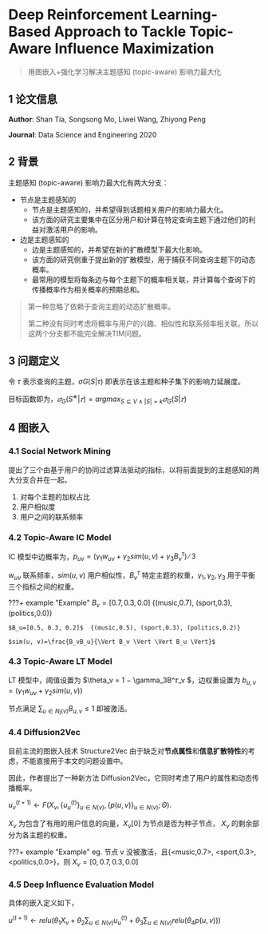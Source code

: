 # Deep Reinforcement Learning‐Based Approach to Tackle Topic‐Aware Influence Maximization

> 用图嵌入+强化学习解决主题感知 (topic-aware) 影响力最大化

## 1 论文信息

**Author**: Shan Tia, Songsong Mo, Liwei Wang, Zhiyong Peng

**Journal**: Data Science and Engineering 2020



## 2 背景

主题感知 (topic-aware) 影响力最大化有两大分支：

* 节点是主题感知的
  * 节点是主题感知的，并希望得到话题相关用户的影响力最大化。
  * 该方面的研究主要集中在区分用户和计算在特定查询主题下通过他们的利益对激活用户的影响。
* 边是主题感知的
  * 边是主题感知的，并希望在新的扩散模型下最大化影响。
  * 该方面的研究侧重于提出新的扩散模型，用于捕获不同查询主题下的动态概率。
  * 最常用的模型将每条边与每个主题下的概率相关联，并计算每个查询下的传播概率作为相关概率的预期总和。

> 第一种忽略了依赖于查询主题的动态扩散概率。
>
> 第二种没有同时考虑将概率与用户的兴趣、相似性和联系频率相关联。所以这两个分支都不能完全解决TIM问题。



## 3 问题定义

令 $\tau$ 表示查询的主题，$\sigma G(S|\tau)$ 即表示在该主题和种子集下的影响力延展度。

目标函数即为，$𝜎_G(S^∗|𝜏) = argmax_{S⊆V∧|S|=k}𝜎_G(S|𝜏)$



## 4 图嵌入

### 4.1 Social Network Mining

提出了三个由基于用户的协同过滤算法驱动的指标，以将前面提到的主题感知的两大分支合并在一起。

1. 对每个主题的加权占比
2. 用户相似度
3. 用户之间的联系频率



### 4.2 Topic‐Aware IC Model

IC 模型中边概率为，$p_{uv} = (\gamma_1w_{uv} + \gamma_2sim(u, v) + \gamma_3B_v^\tau )∕3$

$w_{uv}$ 联系频率，$sim(u, v)$ 用户相似性，$B^\tau_v$ 特定主题的权重，$\gamma_1, \gamma_2, \gamma_3$ 用于平衡三个指标之间的权重。

???+ example "Example"
    $B_v=[0.7, 0.3, 0.0]$  {(music,0.7), (sport,0.3), (politics,0.0)}

    $B_u=[0.5, 0.3, 0.2]$  {(music,0.5), (sport,0.3), (politics,0.2)}

    $sim(u, v)=\frac{B_vB_u}{\Vert B_v \Vert \Vert B_u \Vert}$  



### 4.3 Topic‐Aware LT Model

LT 模型中，阈值设置为 $\theta_v = 1 − \gamma_3B^𝜏_v $，边权重设置为 $b_{u,v} = (\gamma_1w_{uv} + \gamma_2sim(u, v))$

节点满足 $\sum_{u∈N_I(v)} B_{u,v} ≤ 1$ 即被激活。



### 4.4 Diffusion2Vec

目前主流的图嵌入技术 Structure2Vec 由于缺乏对**节点属性**和**信息扩散特性**的考虑，不能直接用于本文的问题设置中。

因此，作者提出了一种新方法 Diffusion2Vec，它同时考虑了用户的属性和动态传播概率。

$u^{(t+1)}_v ← F(X_v , \{u^{(t)}_u\}_{u \in N(v)} , \{p(u, v)\}_{u \in N(v)} ;\Theta).$

$X_v$ 为包含了有用的用户信息的向量，$X_v[0]$ 为节点是否为种子节点， $X_v$ 的剩余部分为各主题的权重。

???+ example "Example" 
    eg.  节点 v 没被激活，且{<music,0.7>, <sport,0.3>, <politics,0.0>}，则 $X_v=[0,0.7,0.3,0.0]$



### 4.5 Deep Influence Evaluation Model

具体的嵌入定义如下，

$u^{(t+1)} ← relu(\theta_1 X_v + \theta_2 \sum_{u∈N(v)}u^{(t)}_u + \theta_3 \sum_{u∈N(v)} relu(\theta_4 p(u,v)))$





